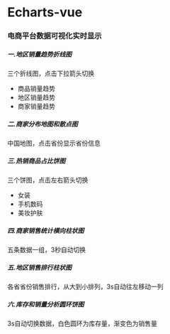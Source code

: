 # Echarts-vue

### 电商平台数据可视化实时显示

##### 一.地区销量趋势折线图

三个折线图，点击下拉箭头切换
- 商品销量趋势
- 地区销量趋势
- 商家销量趋势

##### 二.商家分布地图和散点图

中国地图，点击省份显示省份信息

##### 三.热销商品占比饼图

三个饼图，点击左右箭头切换
- 女装
- 手机数码
- 美妆护肤

##### 四.商家销售统计横向柱状图

五条数据一组，3秒自动切换

##### 五.地区销售排行柱状图

各省省份销售排行，从大到小排列，3s自动往左移动一列

##### 六.库存和销量分析圆环饼图

3s自动切换数据，白色圆环为库存量，渐变色为销售量
